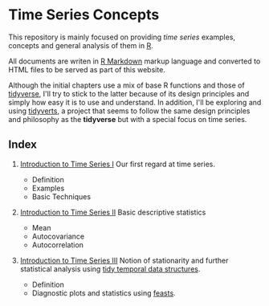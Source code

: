 # Time Series Concepts

This repository is mainly focused on providing *time series* examples, concepts and general
analysis of them in [R](https://www.r-project.org/).

All documents are writen in [R Markdown](https://rmarkdown.rstudio.com/) markup language and converted to HTML files to be served as part of this website.

Although the initial chapters use a mix of base R functions and those of 
[tidyverse](https://www.tidyverse.org/), 
I'll try to stick to the latter because of its design principles and 
simply how easy it is to use and understand. In addition, I'll be 
exploring and using [tidyverts](https://tidyverts.org/), a project that
seems to follow the same design principles and philosophy as the **tidyverse**
but with a special focus on time series.

## Index

1. [Introduction to Time Series I](build/concepts-p1.html)
    Our first regard at time series.
    * Definition
    * Examples
    * Basic Techniques


2. [Introduction to Time Series II](build/concepts-p2.html)
    Basic descriptive statistics
    * Mean
    * Autocovariance
    * Autocorrelation

3. [Introduction to Time Series III](build/concepts-p3.html)
    Notion of stationarity and further statistical analysis
    using [tidy temporal data structures](https://tsibble.tidyverts.org/).
    * Definition
    * Diagnostic plots and statistics using [feasts](https://feasts.tidyverts.org/).



